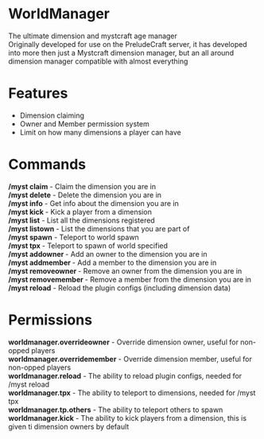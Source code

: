 # WorldManager
The ultimate dimension and mystcraft age manager
<br/>
Originally developed for use on the PreludeCraft server, it has developed into more then just a Mystcraft dimension manager, but an all around dimension manager compatible with almost everything

# Features
- Dimension claiming
- Owner and Member permission system
- Limit on how many dimensions a player can have

# Commands
<b>/myst claim</b> - Claim the dimension you are in<br/>
<b>/myst delete</b> - Delete the dimension you are in<br/>
<b>/myst info</b> - Get info about the dimension you are in<br/>
<b>/myst kick <player></b> - Kick a player from a dimension<br/>
<b>/myst list</b> - List all the dimensions registered<br/>
<b>/myst listown</b> - List the dimensions that you are part of<br/>
<b>/myst spawn</b> - Teleport to world spawn<br/>
<b>/myst tpx <dimension></b> - Teleport to spawn of world specified<br/>
<b>/myst addowner <player></b> - Add an owner to the dimension you are in<br/>
<b>/myst addmember <player></b> - Add a member to the dimension you are in<br/>
<b>/myst removeowner <player></b> - Remove an owner from the dimension you are in<br/>
<b>/myst removemember <player></b> - Remove a member from the dimension you are in<br/>
<b>/myst reload</b> - Reload the plugin configs (including dimension data)<br/>

# Permissions
<b>worldmanager.overrideowner</b> - Override dimension owner, useful for non-opped players<br/>
<b>worldmanager.overridemember</b> - Override dimension member, useful for non-opped players<br/>
<b>worldmanager.reload</b> - The ability to reload plugin configs, needed for /myst reload<br/>
<b>worldmanager.tpx</b> - The ability to teleport to dimensions, needed for /myst tpx<br/>
<b>worldmanager.tp.others</b> - The ability to teleport others to spawn<br/>
<b>worldmanager.kick</b> - The ability to kick players from a dimension, this is given ti dimension owners by default<br/>